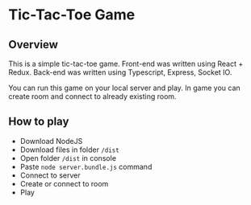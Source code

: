 # Tic-Tac-Toe Game

## Overview
This is a simple tic-tac-toe game. Front-end was written using React + Redux. Back-end was written using Typescript, Express, Socket IO. 

You can run this game on your local server and play. In game you can create room and connect to already existing room.

## How to play
* Download NodeJS
* Download files in folder `/dist`
* Open folder `/dist` in console
* Paste `node server.bundle.js` command
* Connect to server
* Create or connect to room
* Play